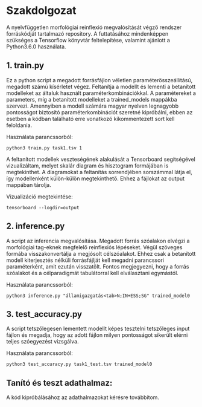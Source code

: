 # Szakdolgozat
A nyelvfüggetlen morfológiai reinflexió megvalósítását végző rendszer forráskódját tartalmazó repository. A futtatásához mindenképpen szükséges a Tensorflow könyvtár feltelepítése, valamint ajánlott a Python3.6.0 használata.

## 1. train.py
  Ez a python script a megadott forrásfájlon véletlen paraméterösszeállítású, megadott számú kísérletet végez. Feltanítja a modellt és lementi a betanított modelleket az általuk használt paraméterkombinációkkal. A paramétereket a parameters, míg a betanított modelleket a trained_models mappákba szervezi.
Amennyiben a modell számára magyar nyelven legnagyobb pontosságot biztosító paraméterkombinációt szeretné kipróbálni, ebben az esetben a kódban található erre vonatkozó kikommentezett sort kell feloldania. 

Használata parancssorból:
    
    python3 train.py task1.tsv 1
    
A feltanított modellek veszteségének alakulását a Tensorboard segítségével vizualizáltam, melyet skalár diagram és hisztogram formájában is megtekinthet. A diagramokat a feltanítás sorrendjében sorszámmal látja el, így modellenként külön-külön megtekinthető. Ehhez a fájlokat az output mappában tárolja.

Vizualizáció megtekintése:
    
    tensorboard --logdir=output

## 2. inference.py
  A script az inferencia megvalósítása. Megadott forrás szóalakon elvégzi a morfológiai tag-eknek megfelelő reinflexiós lépéseket. Végül szöveges formába visszakonvertálja a megjósolt célszóalakot. Ehhez csak a betanított modell kiterjesztés nélküli forrásfájlját kell megadni  parancssori paraméterként, amit ezután visszatölt. Fontos megjegyezni, hogy a forrás szóalakot és a célparadigmát tabulátorral kell elválasztani egymástól.
  
  Használata parancssorból:
    
    python3 inference.py "államigazgatás<tab>N;IN+ESS;SG" trained_model0
    
## 3. test_accuracy.py
  A script tetszőlegesen lementett modellt képes tesztelni tetszőleges input fájlon és megadja, hogy az adott fájlon milyen pontosságot sikerült elérni teljes szóegyezést vizsgálva. 
  
  Használata parancssorból:
    
    python3 test_accuracy.py task1_test.tsv trained_model0
    
## Tanító és teszt adathalmaz:
  A kód kipróbálásához az adathalmazokat kérésre továbbítom.

